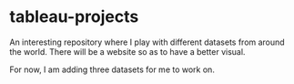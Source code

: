 # tableau-projects
An interesting repository where I play with different datasets from around the world. There will be a website so as to have a better visual.

For now, I am adding three datasets for me to work on.
